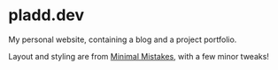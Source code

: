 # pladd.dev
My personal website, containing a blog and a project portfolio.

Layout and styling are from [Minimal Mistakes](https://github.com/mmistakes/minimal-mistakes), with a few minor tweaks!
